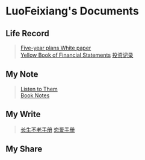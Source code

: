 # LuoFeixiang's Documents

## Life Record

> [Five-year plans White paper](docs/Fyp/)  
> [Yellow Book of Financial Statements](docs/Yfs/) 
> [投资记录](docs/invest/) 

## My Note

> [Listen to Them](docs/Ltt/)   
> [Book Notes](docs/Bns/)

## My Write

> [长生不老手册](docs/Defaulthealth/)
> [恋爱手册](docs/Lasc/)

## My Share
